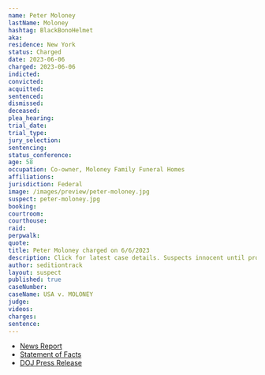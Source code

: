 ```yaml
---
name: Peter Moloney
lastName: Moloney
hashtag: BlackBonoHelmet
aka:
residence: New York
status: Charged
date: 2023-06-06
charged: 2023-06-06
indicted:
convicted:
acquitted:
sentenced:
dismissed:
deceased:
plea_hearing:
trial_date:
trial_type:
jury_selection:
sentencing:
status_conference:
age: 58
occupation: Co-owner, Moloney Family Funeral Homes
affiliations:
jurisdiction: Federal
image: /images/preview/peter-moloney.jpg
suspect: peter-moloney.jpg
booking:
courtroom:
courthouse:
raid:
perpwalk:
quote:
title: Peter Moloney charged on 6/6/2023
description: Click for latest case details. Suspects innocent until proven guilty.
author: seditiontrack
layout: suspect
published: true
caseNumber: 
caseName: USA v. MOLONEY
judge:
videos:
charges:
sentence:
---
```

- [News Report](https://www.nbcnews.com/politics/justice-department/ny-funeral-home-owner-arrested-jan-6-sleuths-ided-rcna88111)
- [Statement of Facts](https://storage.courtlistener.com/recap/gov.uscourts.dcd.256180/gov.uscourts.dcd.256180.1.1.pdf)
- [DOJ Press Release](https://www.justice.gov/usao-dc/pr/long-island-man-arrested-felony-assault-charges-actions-during-jan-6-capitol-breach)
